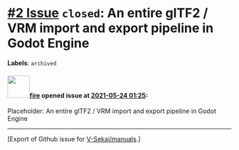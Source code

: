 # [\#2 Issue](https://github.com/V-Sekai/manuals/issues/2) `closed`: An entire glTF2 / VRM import and export pipeline in Godot Engine
**Labels**: `archived`


#### <img src="https://avatars.githubusercontent.com/u/32321?u=c2e06a3d2b49a467aa907e54aa259516440267cc&v=4" width="50">[fire](https://github.com/fire) opened issue at [2021-05-24 01:25](https://github.com/V-Sekai/manuals/issues/2):

Placeholder: An entire glTF2 / VRM import and export pipeline in Godot Engine




-------------------------------------------------------------------------------



[Export of Github issue for [V-Sekai/manuals](https://github.com/V-Sekai/manuals).]
